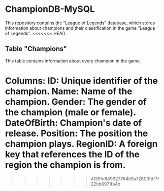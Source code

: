 # ChampionDB-MySQL
This repository contains the "League of Legends" database, which stores information about champions and their classification in the game "League of Legends".
<<<<<<< HEAD



## Table "Champions"
This table contains information about every champion in the game.

Columns:
ID: Unique identifier of the champion.
Name: Name of the champion.
Gender: The gender of the champion (male or female).
DateOfBirth: Champion's date of release.
Position: The position the champion plays.
RegionID: A foreign key that references the ID of the region the champion is from.
=======
>>>>>>> 4f59fd889927764b9a72603fdf7f22bb6971fa4b

